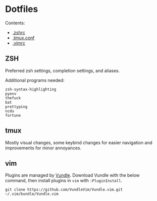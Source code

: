 # Dotfiles

Contents:
- [.zshrc](#ZSH)
- [.tmux.conf](#tmux)
- [.vimrc](#vim)

## ZSH

Preferred zsh settings, completion settings, and aliases.

Additional programs needed:

```
zsh-syntax-highlighting
pyenv
thefuck
bat
prettyping
ncdu
fortune
```

## tmux

Mostly visual changes, some keybind changes for easier navigation and improvements for minor annoyances.

## vim

Plugins are managed by [Vundle](https://github.com/VundleVim/Vundle.vim). Download Vundle with the below command, then install plugins in `vim` with `:PluginInstall`.

```
git clone https://github.com/VundleVim/Vundle.vim.git ~/.vim/bundle/Vundle.vim
```
